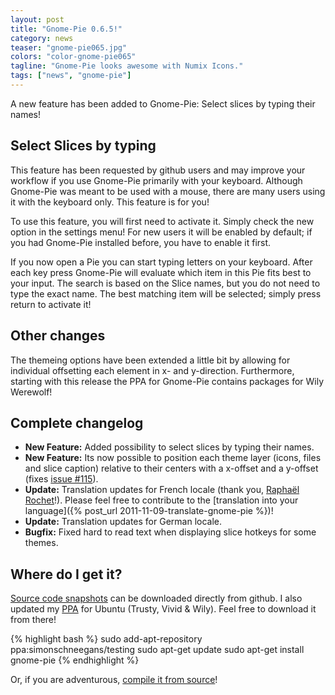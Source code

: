 ```yaml
---
layout: post
title: "Gnome-Pie 0.6.5!"
category: news
teaser: "gnome-pie065.jpg"
colors: "color-gnome-pie065"
tagline: "Gnome-Pie looks awesome with Numix Icons."
tags: ["news", "gnome-pie"]
---
```


A new feature has been added to Gnome-Pie: Select slices by typing their names!

<!--more-->

## Select Slices by typing

This feature has been requested by github users and may improve your workflow if you use Gnome-Pie primarily with your keyboard. Although Gnome-Pie was meant to be used with a mouse, there are many users using it with the keyboard only. This feature is for you!

To use this feature, you will first need to activate it. Simply check the new option in the settings menu! For new users it will be enabled by default; if you had Gnome-Pie installed before, you have to enable it first.

If you now open a Pie you can start typing letters on your keyboard. After each key press Gnome-Pie will evaluate which item in this Pie fits best to your input. The search is based on the Slice names, but you do not need to type the exact name. The best matching item will be selected; simply press return to activate it!

## Other changes

The themeing options have been extended a little bit by allowing for individual offsetting each element in x- and y-direction. Furthermore, starting with this release the PPA for Gnome-Pie contains packages for Wily Werewolf!


## Complete changelog

* **New Feature:** Added possibility to select slices by typing their names.
* **New Feature:** Its now possible to position each theme layer (icons, files and slice caption) relative to their centers with a x-offset and a y-offset (fixes [issue #115](https://github.com/schneegans/Gnome-Pie/issues/115)).
* **Update:** Translation updates for French locale (thank you, [Raphaël Rochet](https://github.com/RaphaelRochet)!). Please feel free to contribute to the [translation into your language]({% post_url 2011-11-09-translate-gnome-pie %})!
* **Update:** Translation updates for German locale.
* **Bugfix:** Fixed hard to read text when displaying slice hotkeys for some themes.


## Where do I get it?

[Source code snapshots](https://github.com/schneegans/Gnome-Pie/tags) can be downloaded directly from github. I also updated my [PPA](https://launchpad.net/~simonschneegans/+archive/ubuntu/testing) for Ubuntu (Trusty, Vivid & Wily). Feel free to download it from there!

{% highlight bash %}
sudo add-apt-repository ppa:simonschneegans/testing
sudo apt-get update
sudo apt-get install gnome-pie
{% endhighlight %}

Or, if you are adventurous, [compile it from source](/gnome-pie.html#toc5)!
